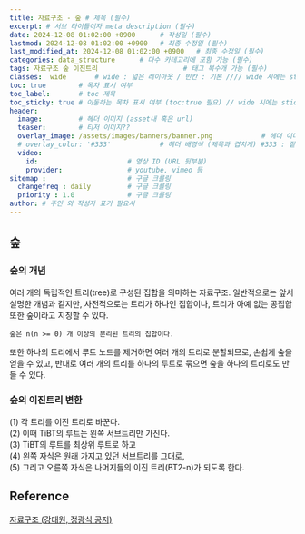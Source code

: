 ```yaml
---
title: 자료구조 - 숲 # 제목 (필수)
excerpt: # 서브 타이틀이자 meta description (필수)
date: 2024-12-08 01:02:00 +0900      # 작성일 (필수)
lastmod: 2024-12-08 01:02:00 +0900   # 최종 수정일 (필수)
last_modified_at: 2024-12-08 01:02:00 +0900   # 최종 수정일 (필수)
categories: data_structure      # 다수 카테고리에 포함 가능 (필수)
tags: 자료구조 숲 이진트리                     # 태그 복수개 가능 (필수)
classes:  wide       # wide : 넓은 레이아웃 / 빈칸 : 기본 //// wide 시에는 sticky toc 불가
toc: true        # 목차 표시 여부
toc_label:       # toc 제목
toc_sticky: true # 이동하는 목차 표시 여부 (toc:true 필요) // wide 시에는 sticky toc 불가
header: 
  image:         # 헤더 이미지 (asset내 혹은 url)
  teaser:        # 티저 이미지??
  overlay_image: /assets/images/banners/banner.png            # 헤더 이미지 (제목과 겹치게)
  # overlay_color: '#333'            # 헤더 배경색 (제목과 겹치게) #333 : 짙은 회색 (필수)
  video:
    id:                      # 영상 ID (URL 뒷부분)
    provider:                # youtube, vimeo 등
sitemap :                    # 구글 크롤링
  changefreq : daily         # 구글 크롤링
  priority : 1.0             # 구글 크롤링
author: # 주인 외 작성자 표기 필요시
---
```

<!--postNo: 20241208_001-->

## 숲  

### 숲의 개념  

여러 개의 독립적인 트리(tree)로 구성된 집합을 의미하는 자료구조. 일반적으로는 앞서 설명한 개념과 같지만, 사전적으로는 트리가 하나인 집합이나, 트리가 아예 없는 공집합 또한 숲이라고 지칭할 수 있다.  

`숲은 n(n >= 0) 개 이상의 분리된 트리의 집합이다.`

또한 하나의 트리에서 루트 노드를 제거하면 여러 개의 트리로 분할되므로, 손쉽게 숲을 얻을 수 있고, 반대로 여러 개의 트리를 하나의 루트로 묶으면 숲을 하나의 트리로도 만들 수 있다.  


### 숲의 이진트리 변환  

(1) 각 트리를 이진 트리로 바꾼다.  
(2) 이때 TiBT의 루트는 왼쪽 서브트리만 가진다.  
(3) TiBT의 루트를 최상위 루트로 하고  
(4) 왼쪽 자식은 원래 가지고 있던 서브트리를 그대로,  
(5) 그리고 오른쪽 자식은 나머지들의 이진 트리(BT2-n)가 되도록 한다.  

## Reference  

[자료구조 (강태원, 정광식 공저)](https://search.shopping.naver.com/book/catalog/41474379633)  
